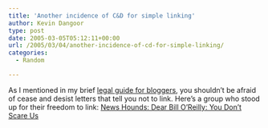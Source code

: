 ```yaml
---
title: 'Another incidence of C&D for simple linking'
author: Kevin Dangoor
type: post
date: 2005-03-05T05:12:11+00:00
url: /2005/03/04/another-incidence-of-cd-for-simple-linking/
categories:
  - Random

---
```

As I mentioned in my brief [legal guide for bloggers][1], you shouldn&#8217;t be afraid of cease and desist letters that tell you not to link. Here&#8217;s a group who stood up for their freedom to link: [News Hounds: Dear Bill O&#8217;Reilly: You Don&#8217;t Scare Us][2]

 [1]: http://www.blueskyonmars.com/archives/2005/02/17/legal_guide_for_bloggers.html
 [2]: http://www.newshounds.us/2005/03/04/dear_bill_oreilly_you_dont_scare_us.php "News Hounds: Dear Bill O'Reilly: You Don't Scare Us"
